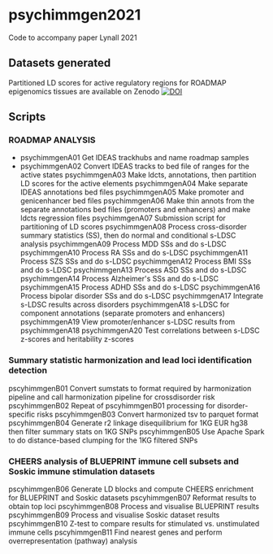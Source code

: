 # psychimmgen2021

Code to accompany paper Lynall 2021

## Datasets generated

Partitioned LD scores for active regulatory regions for ROADMAP epigenomics tissues are available on Zenodo [![DOI](https://zenodo.org/badge/DOI/10.5281/zenodo.5153661.svg)](https://doi.org/10.5281/zenodo.5153661)

## Scripts

### ROADMAP ANALYSIS
- psychimmgenA01  Get IDEAS trackhubs and name roadmap samples
- psychimmgenA02  Convert IDEAS tracks to bed file of ranges for the active states
psychimmgenA03	Make ldcts, annotations, then partition LD scores for the active elements
psychimmgenA04 	Make separate IDEAS annotations bed files 
psychimmgenA05	Make promoter and genicenhancer bed files
psychimmgenA06	Make thin annots from the separate annotations bed files (promoters and enhancers) and make ldcts regression files
psychimmgenA07	Submission script for partitioning of LD scores
psychimmgenA08	Process cross-disorder summary statistics (SS), then do normal and conditional s-LDSC analysis 
psychimmgenA09	Process MDD SSs and do s-LDSC 
psychimmgenA10	Process RA SSs and do s-LDSC
psychimmgenA11	Process SZS SSs and do s-LDSC
psychimmgenA12	Process BMI SSs and do s-LDSC
psychimmgenA13	Process ASD SSs and do s-LDSC
psychimmgenA14	Process Alzheimer's SSs and do s-LDSC
psychimmgenA15	Process ADHD SSs and do s-LDSC
psychimmgenA16	Process bipolar disorder SSs and do s-LDSC
psychimmgenA17	Integrate s-LDSC results across disorders
psychimmgenA18	s-LDSC for component annotations (separate promoters and enhancers) 
psychimmgenA19	View promoter/enhancer s-LDSC results from psychimmgenA18
psychimmgenA20	Test correlations between s-LDSC z-scores and heritability z-scores

### Summary statistic harmonization and lead loci identification detection
pscyhimmgenB01	Convert sumstats to format required by harmonization pipeline and call harmonization pipeline for crossdisorder risk
pscyhimmgenB02  Repeat of pscyhimmgenB01 processing for disorder-specific risks
pscyhimmgenB03	Convert harmonized tsv to parquet format
pscyhimmgenB04	Generate r2 linkage disequilibrium for 1KG EUR hg38 then filter summary stats on 1KG SNPs
pscyhimmgenB05	Use Apache Spark to do distance-based clumping for the 1KG filtered SNPs

### CHEERS analysis of BLUEPRINT immune cell subsets and Soskic immune stimulation datasets
pscyhimmgenB06	Generate LD blocks and compute CHEERS enrichment for BLUEPRINT and Soskic datasets
pscyhimmgenB07	Reformat results to obtain top loci
pscyhimmgenB08	Process and visualise BLUEPRINT results
pscyhimmgenB09	Process and visualise Soskic dataset results
pscyhimmgenB10	Z-test to compare results for stimulated vs. unstimulated immune cells
pscyhimmgenB11	Find nearest genes and perform overrepresentation (pathway) analysis
